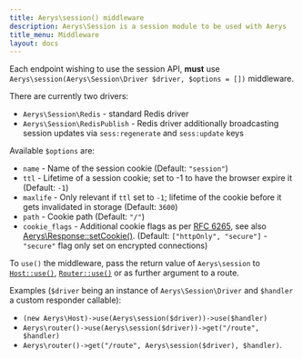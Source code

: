 ```yaml
---
title: Aerys\session() middleware
description: Aerys\Session is a session module to be used with Aerys
title_menu: Middleware
layout: docs
---
```


Each endpoint wishing to use the session API, **must** use `Aerys\session(Aerys\Session\Driver $driver, $options = [])` middleware.

There are currently two drivers:

- `Aerys\Session\Redis` - standard Redis driver
- `Aerys\Session\RedisPublish` - Redis driver additionally broadcasting session updates via `sess:regenerate` and `sess:update` keys

Available `$options` are:

- `name` - Name of the session cookie (Default: `"session"`)
- `ttl` - Lifetime of a session cookie; set to -1 to have the browser expire it (Default: `-1`)
- `maxlife` - Only relevant if `ttl` set to `-1`; lifetime of the cookie before it gets invalidated in storage (Default: `3600`)
- `path` - Cookie path (Default: `"/"`)
- `cookie_flags` - Additional cookie flags as per [RFC 6265](https://tools.ietf.org/html/rfc6265#section-5.2.1), see also [Aerys\Response::setCookie()](../aerys/classes/response.html). (Default: `["httpOnly", "secure"]` - `"secure"` flag only set on encrypted connections)

To `use()` the middleware, pass the return value of `Aerys\session` to [`Host::use()`](../aerys/classes/host.html), [`Router::use()`](../aerys/classes/router.html) or as further argument to a route.

Examples (`$driver` being an instance of `Aerys\Session\Driver` and `$handler` a custom responder callable):

- `(new Aerys\Host)->use(Aerys\session($driver))->use($handler)`
- `Aerys\router()->use(Aerys\session($driver))->get("/route", $handler)`
- `Aerys\router()->get("/route", Aerys\session($driver), $handler)`.

